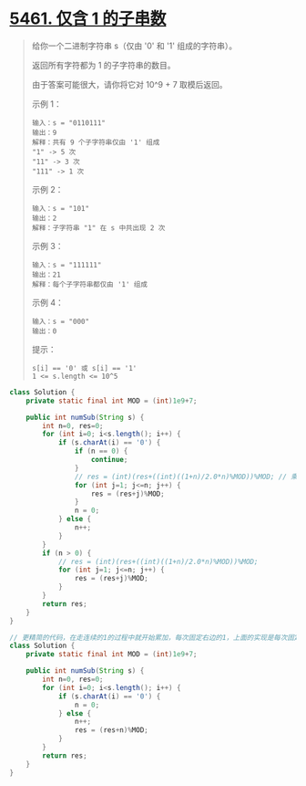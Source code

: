 # [5461. 仅含 1 的子串数](https://leetcode-cn.com/problems/number-of-substrings-with-only-1s/)

> 给你一个二进制字符串 s（仅由 '0' 和 '1' 组成的字符串）。
>
> 返回所有字符都为 1 的子字符串的数目。
>
> 由于答案可能很大，请你将它对 10^9 + 7 取模后返回。
>
> 示例 1：
>
> ```
> 输入：s = "0110111"
> 输出：9
> 解释：共有 9 个子字符串仅由 '1' 组成
> "1" -> 5 次
> "11" -> 3 次
> "111" -> 1 次
> ```
>
> 示例 2：
>
> ```
> 输入：s = "101"
> 输出：2
> 解释：子字符串 "1" 在 s 中共出现 2 次
> ```
>
> 示例 3：
>
> ```
> 输入：s = "111111"
> 输出：21
> 解释：每个子字符串都仅由 '1' 组成
> ```
>
> 示例 4：
>
> ```
> 输入：s = "000"
> 输出：0
> ```
>
>
> 提示：
>
> ```
> s[i] == '0' 或 s[i] == '1'
> 1 <= s.length <= 10^5
> ```

```java
class Solution {
    private static final int MOD = (int)1e9+7;

    public int numSub(String s) {
        int n=0, res=0;
        for (int i=0; i<s.length(); i++) {
            if (s.charAt(i) == '0') {
                if (n == 0) {
                    continue;
                }
                // res = (int)(res+((int)((1+n)/2.0*n)%MOD))%MOD; // 乘法仍然可能溢出，就算提前对两个乘数做模运算，仍然可能溢出，所以不能用等差数列和公式了，只能一个一个加。
                for (int j=1; j<=n; j++) {
                    res = (res+j)%MOD;
                }
                n = 0;
            } else {
                n++;
            }
        }
        if (n > 0) {
            // res = (int)(res+((int)((1+n)/2.0*n)%MOD))%MOD;
            for (int j=1; j<=n; j++) {
                res = (res+j)%MOD;
            }
        } 
        return res;
    }
}
```

```java
// 更精简的代码，在走连续的1的过程中就开始累加，每次固定右边的1，上面的实现是每次固定左边的1。
class Solution {
    private static final int MOD = (int)1e9+7;

    public int numSub(String s) {
        int n=0, res=0;
        for (int i=0; i<s.length(); i++) {
            if (s.charAt(i) == '0') {
                n = 0;
            } else {
                n++;
                res = (res+n)%MOD;
            }
        }
        return res;
    }
}
```

